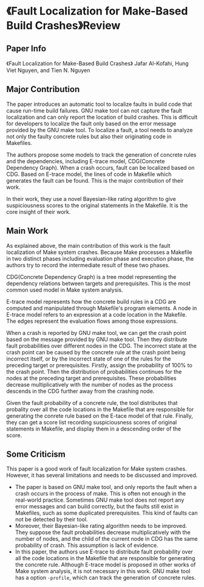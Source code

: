 # 《Fault Localization for Make-Based Build Crashes》Review
## Paper Info
《Fault Localization for Make-Based Build Crashes》
Jafar Al-Kofahi, Hung Viet Nguyen, and Tien N. Nguyen

## Major Contribution
The paper introduces an automatic tool to localize faults in build code that cause run-time build failures. GNU make tool can not capture the fault localization and can only report the location of build crashes. This is difficult for developers to localize the fault only based on the error message provided by the GNU make tool. To localize a fault, a tool needs to analyze not only the faulty concrete rules but also their originating code in Makefiles.

The authors propose some models to track the generation of concrete rules and the dependencies, including E-trace model, CDG(Concrete Dependency Graph). When a crash occurs, fault can be localized based on CDG. Based on E-trace model, the lines of code in Makefile which generates the fault can be found. This is the major contribution of their work.

In their work, they use a novel Bayesian-like rating algorithm to give suspiciousness scores to the original statements in the Makefile. It is the core insight of their work.

## Main Work
As explained above, the main contribution of this work is the fault localization of Make system crashes. Because Make processes a Makefile in two distinct phases including evaluation phase and execution phase, the authors try to record the intermediate result of these two phases.

CDG(Concrete Dependency Graph) is a tree model representing the dependency relations between targets and prerequisites. This is the most common used model in Make system analysis.

E-trace model represents how the concrete build rules in a CDG are computed and manipulated through Makefile's program elements. A node in E-trace model refers to an expression at a code location in the Makefile. The edges represent the evaluation flows among those expressions.

When a crash is reported by GNU make tool, we can get the crash point based on the message provided by GNU make tool. Then they distribute fault probabilities over different nodes in the CDG. The incorrect state at the crash point can be caused by the concrete rule at the crash point being incorrect itself, or by the incorrect state of one of the rules for the preceding target or prerequisites. Firstly, assign the probability of 100% to the crash point. Then the distribution of probabilities continues for the nodes at the preceding target and prerequisites. These probabilities decrease multiplicatively with the number of nodes as the process descends in the CDG further away from the crashing node.

Given the fault probability of a concrete rule, the tool distributes that probality over all the code locations in the Makefile that are responsible for generating the conrete rule based on the E-tace model of that rule. Finally, they can get a score list recording suspiciousness scores of original statements in Makefile, and display them in a descending order of the score.

## Some Criticism
This paper is a good work of fault localization for Make system crashes. However, it has several limitations and needs to be discussed and improved.

- The paper is based on GNU make tool, and only reports the fault when a crash occurs in the process of make. This is often not enough in the real-world practice. Sometimes GNU make tool does not report any error messages and can build correctly, but the faults still exist in Makefiles, such as some duplicated prerequisites. This kind of faults can not be detected by their tool.
- Moreover, their Bayesian-like rating algorithm needs to be improved. They suppose the fault probabilities decrease multiplicatively with the number of nodes, and the child of the current node in CDG has the same probability of crash. This assumption is lack of evidence. 
- In this paper, the authors use E-trace to distribute fault probability over all the code locations in the Makefile that are responsible for generating the concrete rule. Although E-trace model is proposed in other works of Make system analysis, it is not necessary in this work. GNU make tool has a option `-profile`, which can track the generation of concrete rules.
